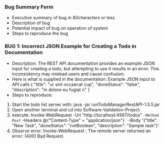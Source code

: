 ### Bug Summary Form

- Executive summary of bug in 80characters or less
- Description of bug
- Potential impact of bug on operation of system
- Steps to reproduce the bug

### BUG 1: Incorrect JSON Example for Creating a Todo in Documentation
 - Description:
The REST API documentation provides an example JSON input for creating a todo, 
but attempting to use it results in an error. This inconsistency may mislead users 
and cause confusion. 
 - Here is what is supplied in the documentation:
Example JSON Input to API calls
{
  "title": "ur sint occaecat cup",
  "doneStatus": "false",
  "description": "m dolore eu fugiat n"
}
 - Steps to reproduce:
1. Start the todo list server with: java -jar runTodoManagerRestAPI-1.5.5.jar
2. Open another terminal and cd into Software-Validation-Project
3. execute: Invoke-WebRequest -Uri "http://localhost:4567/todos" `
  -Method Post `
  -Headers @{"Content-Type" = "application/json"} `
  -Body '{"title": "New Task", "doneStatus": "notBoolean", "description": "Sample task"}'
4. Observe error: Invoke-WebRequest : The remote server returned an error: (400) Bad Request.

 
